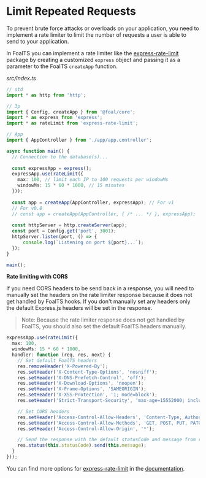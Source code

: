 # Limit Repeated Requests

To prevent brute force attacks or overloads on your application, you need to implement a rate limiter to limit the number of requests a user is able to send to your application.

In FoalTS you can implement a rate limiter like the [express-rate-limit](https://github.com/nfriedly/express-rate-limit) package by creating a customized `express` object and passing it as a parameter to the FoalTS `createApp` function.

*src/index.ts*
```typescript
// std
import * as http from 'http';

// 3p
import { Config, createApp } from '@foal/core';
import * as express from 'express';
import * as rateLimit from 'express-rate-limit';

// App
import { AppController } from './app/app.controller';

async function main() {
  // Connection to the database(s)...
    
  const expressApp = express();
  expressApp.use(rateLimit({
    max: 100, // limit each IP to 100 requests per windowMs
    windowMs: 15 * 60 * 1000, // 15 minutes
  }));
    
  const app = createApp(AppController, expressApp); // For v1
  // For v0.8
  // const app = createApp(AppController, { /* ... */ }, expressApp);
    
  const httpServer = http.createServer(app);
  const port = Config.get('port', 3001);
  httpServer.listen(port, () => {
      console.log(`Listening on port ${port}...`);
  });
}

main();
```


**Rate limiting with CORS**

If you need CORS headers to be send back in a response, you will need to manually set the headers on the rate limiter response because it does not get handled by FoalTS hooks. If you don't manually set any headers only the default Express.js headers will be set in the response.

> Note: Because the rate limiter response does not get handled by FoalTS, you should also set the default FoalTS headers manually.

```typescript
expressApp.use(rateLimit({
  max: 100,
  windowMs: 15 * 60 * 1000,
  handler: function (req, res, next) {
    // Set default FoalTS headers
    res.removeHeader('X-Powered-By');
    res.setHeader('X-Content-Type-Options', 'nosniff');
    res.setHeader('X-DNS-Prefetch-Control', 'off');
    res.setHeader('X-Download-Options', 'noopen');
    res.setHeader('X-Frame-Options', 'SAMEORIGIN');
    res.setHeader('X-XSS-Protection', '1; mode=block');
    res.setHeader('Strict-Transport-Security', 'max-age=15552000; includeSubDomains');

    // Set CORS headers
    res.setHeader('Access-Control-Allow-Headers', 'Content-Type, Authorization, X-Requested-With');
    res.setHeader('Access-Control-Allow-Methods', 'GET, POST, PUT, PATCH, DELETE, OPTIONS');
    res.setHeader('Access-Control-Allow-Origin', '*');

    // Send the response with the default statusCode and message from rateLimit
    res.status(this.statusCode).send(this.message);
  }
}));
```

You can find more options for [express-rate-limit](https://www.npmjs.com/package/express-rate-limit) in the [documentation](https://github.com/nfriedly/express-rate-limit).
